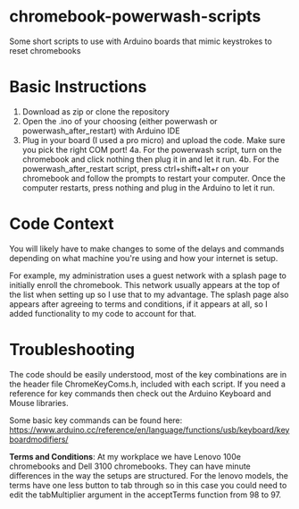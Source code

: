 # chromebook-powerwash-scripts
Some short scripts to use with Arduino boards that mimic keystrokes to reset chromebooks


# Basic Instructions
1. Download as zip or clone the repository
2. Open the .ino of your choosing (either powerwash or powerwash_after_restart) with Arduino IDE
3. Plug in your board (I used a pro micro) and upload the code. Make sure you pick the right COM port!
4a. For the powerwash script, turn on the chromebook and click nothing then plug it in and let it run.
4b. For the powerwash_after_restart script, press ctrl+shift+alt+r on your chromebook and follow the prompts to restart your computer. Once the computer restarts, press nothing and plug in the Arduino to let it run.

# Code Context
You will likely have to make changes to some of the delays and commands depending on what machine you're using and how your internet is setup.

For example, my administration uses a guest network with a splash page to initially enroll the chromebook. This network usually appears at the top of the list when setting up so I use that to my advantage. The splash page also appears after agreeing to terms and conditions, if it appears at all, so I added functionality to my code to account for that.

# Troubleshooting
The code should be easily understood, most of the key combinations are in the header file ChromeKeyComs.h, included with each script. If you need a reference for key commands then check out the Arduino Keyboard and Mouse libraries. 

Some basic key commands can be found here: https://www.arduino.cc/reference/en/language/functions/usb/keyboard/keyboardmodifiers/

**Terms and Conditions**: At my workplace we have Lenovo 100e chromebooks and Dell 3100 chromebooks. They can have minute differences in the way the setups are structured. For the lenovo models, the terms have one less button to tab through so in this case you could need to edit the tabMultiplier argument in the acceptTerms function from 98 to 97.
